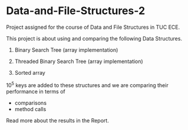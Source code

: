 # Data-and-File-Structures-2
Project assigned for the course of Data and File Structures in TUC ECE.

This project is about using and comparing the following Data Structures.
1. Binary Search Tree (array implementation)


2. Threaded Binary Search Tree (array implementation)


4. Sorted array 

10<sup>5</sup> keys are added to these structures and we are comparing their performance in terms of 
- comparisons 
- method calls

Read more about the results in the Report.